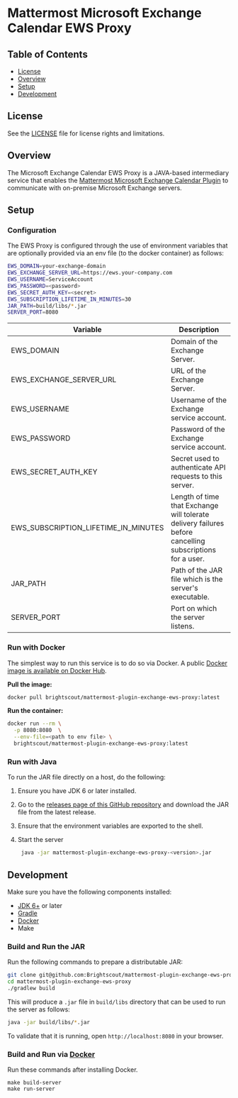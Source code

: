 # Mattermost Microsoft Exchange Calendar EWS Proxy

## Table of Contents

- [License](#license)
- [Overview](#overview)
- [Setup](#setup)
- [Development](#development)

## License

See the [LICENSE](./LICENSE) file for license rights and limitations.

## Overview

The Microsoft Exchange Calendar EWS Proxy is a JAVA-based intermediary service that enables the [Mattermost Microsoft Exchange Calendar Plugin](https://github.com/Brightscout/mattermost-plugin-exchange-calendar) to communicate with on-premise Microsoft Exchange servers.

## Setup

### Configuration

The EWS Proxy is configured through the use of environment variables that are optionally provided via an env file (to the docker container) as follows:

```bash
EWS_DOMAIN=your-exchange-domain
EWS_EXCHANGE_SERVER_URL=https://ews.your-company.com
EWS_USERNAME=ServiceAccount
EWS_PASSWORD=<password>
EWS_SECRET_AUTH_KEY=<secret>
EWS_SUBSCRIPTION_LIFETIME_IN_MINUTES=30
JAR_PATH=build/libs/*.jar
SERVER_PORT=8080
```

| Variable | Description |
| ----------- | ----------- |
| EWS_DOMAIN | Domain of the Exchange Server.|
| EWS_EXCHANGE_SERVER_URL | URL of the Exchange Server.|
| EWS_USERNAME | Username of the Exchange service account.|
| EWS_PASSWORD | Password of the Exchange service account.|
| EWS_SECRET_AUTH_KEY | Secret used to authenticate API requests to this server.|
| EWS_SUBSCRIPTION_LIFETIME_IN_MINUTES | Length of time that Exchange will tolerate delivery failures before cancelling subscriptions for a user.|
| JAR_PATH | Path of the JAR file which is the server's executable.|
| SERVER_PORT | Port on which the server listens.

### Run with Docker

The simplest way to run this service is to do so via Docker. A public [Docker image is available on Docker Hub](https://hub.docker.com/layers/mattermost-plugin-exchange-ews-proxy/brightscout/mattermost-plugin-exchange-ews-proxy/latest/images/sha256-f1172b134258a2bf9d75231ba4c7fd92c8161f7a4ffe4ec16adb3ea74b977e5c?context=explore).

**Pull the image:**

```bash
docker pull brightscout/mattermost-plugin-exchange-ews-proxy:latest
```

**Run the container:**

```bash
docker run --rm \
  -p 8080:8080  \
  --env-file=<path to env file> \
  brightscout/mattermost-plugin-exchange-ews-proxy:latest
```

### Run with Java

To run the JAR file directly on a host, do the following:

1. Ensure you have JDK 6 or later installed.
2. Go to the [releases page of this GitHub repository](https://github.com/Brightscout/mattermost-plugin-exchange-ews-proxy/releases) and download the JAR file from the latest release.
3. Ensure that the environment variables are exported to the shell.
4. Start the server

    ```bash
     java -jar mattermost-plugin-exchange-ews-proxy-<version>.jar
     ```

## Development

Make sure you have the following components installed:
  - [JDK 6+](https://openjdk.java.net/install/) or later
  - [Gradle](https://gradle.org/install/)
  - [Docker](https://docs.docker.com/engine/install/)
  - Make

### Build and Run the JAR

Run the following commands to prepare a distributable JAR:

```bash
git clone git@github.com:Brightscout/mattermost-plugin-exchange-ews-proxy.git
cd mattermost-plugin-exchange-ews-proxy
./gradlew build
```

This will produce a `.jar` file in `build/libs` directory that can be used to run the server as follows:

```bash
java -jar build/libs/*.jar
```

To validate that it is running, open `http://localhost:8080` in your browser.

### Build and Run via [Docker](https://www.docker.com/)

Run these commands after installing Docker.

    make build-server
    make run-server
